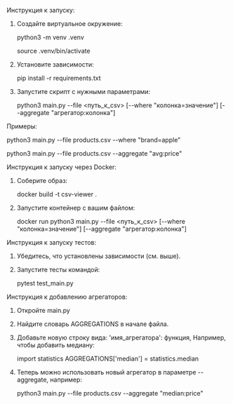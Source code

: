 Инструкция к запуску:

1. Создайте виртуальное окружение:

   python3 -m venv .venv

   source .venv/bin/activate

3. Установите зависимости:

   pip install -r requirements.txt

5. Запустите скрипт с нужными параметрами:

   python3 main.py --file <путь_к_csv> [--where "колонка=значение"] [--aggregate "агрегатор:колонка"]

Примеры:
   
   python3 main.py --file products.csv --where "brand=apple"
   
   python3 main.py --file products.csv --aggregate "avg:price"

Инструкция к запуску через Docker:

1. Соберите образ:

   docker build -t csv-viewer .

3. Запустите контейнер с вашим файлом:

   docker run python3 main.py --file <путь_к_csv> [--where "колонка=значение"] [--aggregate "агрегатор:колонка"]

Инструкция к запуску тестов:

1. Убедитесь, что установлены зависимости (см. выше).
2. Запустите тесты командой:

   pytest test_main.py

Инструкция к добавлению агрегаторов:

1. Откройте main.py
2. Найдите словарь AGGREGATIONS в начале файла.
3. Добавьте новую строку вида:
   'имя_агрегатора': функция,
   Например, чтобы добавить медиану:

   import statistics
   AGGREGATIONS['median'] = statistics.median

4. Теперь можно использовать новый агрегатор в параметре --aggregate, например:

   python3 main.py --file products.csv --aggregate "median:price"
